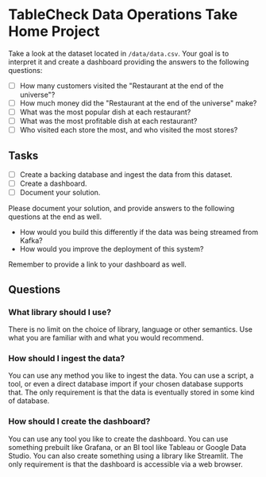 # TableCheck Data Operations Take Home Project

Take a look at the dataset located in `/data/data.csv`. Your goal is to interpret it and create a dashboard providing the answers to the following questions:
  - [ ] How many customers visited the "Restaurant at the end of the universe"?
  - [ ] How much money did the "Restaurant at the end of the universe" make?
  - [ ] What was the most popular dish at each restaurant?
  - [ ] What was the most profitable dish at each restaurant?
  - [ ] Who visited each store the most, and who visited the most stores?

## Tasks

- [ ] Create a backing database and ingest the data from this dataset.
- [ ] Create a dashboard.
- [ ] Document your solution.

Please document your solution, and provide answers to the following questions at the end as well.
* How would you build this differently if the data was being streamed from Kafka?
* How would you improve the deployment of this system?

Remember to provide a link to your dashboard as well.

## Questions
### What library should I use?
There is no limit on the choice of library, language or other semantics. Use what you are familiar with and what you would recommend.

### How should I ingest the data?
You can use any method you like to ingest the data. You can use a script, a tool, or even a direct database import if your chosen database supports that. The only requirement is that the data is eventually stored in some kind of database.

### How should I create the dashboard?
You can use any tool you like to create the dashboard. You can use something prebuilt like Grafana, or an BI tool like Tableau or Google Data Studio. You can also create something using a library like Streamlit. The only requirement is that the dashboard is accessible via a web browser.